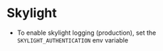 # Skylight

- To enable skylight logging (production), set the `SKYLIGHT_AUTHENTICATION` env variable
